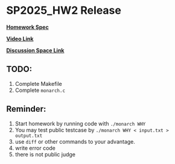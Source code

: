 # SP2025_HW2 Release

**[Homework Spec](https://hackmd.io/@YuHsunWang/rySAuYYolg)**

**[Video Link](https://youtu.be/zSfsWa2b2Go)**

**[Discussion Space Link](https://github.com/NTU-SP/SP2025_HW2_release/discussions/categories/q-a)**

## TODO:
1. Complete Makefile
2. Complete `monarch.c`

## Reminder:
1. Start homework by running code with `./monarch WHY`
2. You may test public testcase by `./monarch WHY < input.txt > output.txt`
3. use `diff` or other commands to your advantage.
4. write error code
5. there is not public judge

